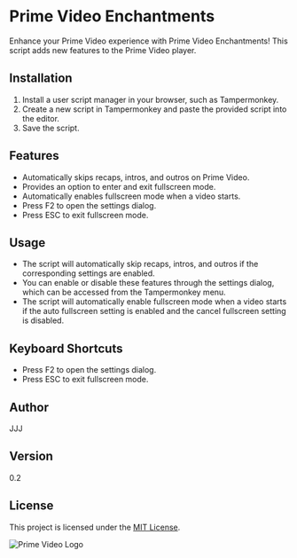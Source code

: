 # Prime Video Enchantments

Enhance your Prime Video experience with Prime Video Enchantments! This script adds new features to the Prime Video player.

## Installation

1. Install a user script manager in your browser, such as Tampermonkey.
2. Create a new script in Tampermonkey and paste the provided script into the editor.
3. Save the script.

## Features

- Automatically skips recaps, intros, and outros on Prime Video.
- Provides an option to enter and exit fullscreen mode.
- Automatically enables fullscreen mode when a video starts.
- Press F2 to open the settings dialog.
- Press ESC to exit fullscreen mode.

## Usage

- The script will automatically skip recaps, intros, and outros if the corresponding settings are enabled.
- You can enable or disable these features through the settings dialog, which can be accessed from the Tampermonkey menu.
- The script will automatically enable fullscreen mode when a video starts if the auto fullscreen setting is enabled and the cancel fullscreen setting is disabled.

## Keyboard Shortcuts

- Press F2 to open the settings dialog.
- Press ESC to exit fullscreen mode.

## Author

JJJ

## Version

0.2

## License

This project is licensed under the [MIT License](https://choosealicense.com/licenses/mit/).

![Prime Video Logo](https://www.google.com/s2/favicons?sz=64&domain=amazon.com)